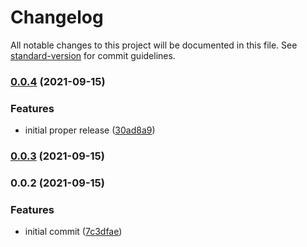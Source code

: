 # Changelog

All notable changes to this project will be documented in this file. See [standard-version](https://github.com/conventional-changelog/standard-version) for commit guidelines.

### [0.0.4](https://github.com/ghost-fvtt/foundry-publish/compare/v0.0.3...v0.0.4) (2021-09-15)


### Features

* initial proper release ([30ad8a9](https://github.com/ghost-fvtt/foundry-publish/commit/30ad8a9460826359d69add70d7f7e68cd3ad76d6))

### [0.0.3](https://github.com/ghost-fvtt/foundry-publish/compare/v0.0.2...v0.0.3) (2021-09-15)

### 0.0.2 (2021-09-15)


### Features

* initial commit ([7c3dfae](https://github.com/ghost-fvtt/foundry-publish/commit/7c3dfaea500502864efcfcc9359cea445dda063b))

